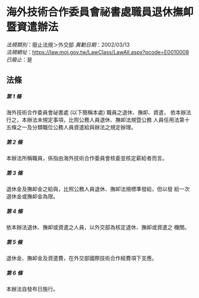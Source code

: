 # 海外技術合作委員會祕書處職員退休撫卹暨資遣辦法

*法規類別*：廢止法規＞外交部
*異動日期*：2002/03/13  
*法規網址*：https://law.moj.gov.tw/LawClass/LawAll.aspx?pcode=E0010008
*已廢止*：是


## 法條
##### 第 1 條
海外技術合作委員會祕書處 (以下簡稱本處) 職員之退休、撫卹、資遣，
依本辦法行之，本辦法未規定事項，比照公務人員退休、撫卹法規暨公務
人員任用法第十五條之一及分類職位公務人員資遣給與辦法之規定辦理。

##### 第 2 條
本辦法所稱職員，係指由海外技術合作委員會核委並核定薪給者而言。

##### 第 3 條
退休金及撫卹金之給與，比照公務人員退休、撫卹法規標準發給，但以發
給一次退休金或撫卹金為限。

##### 第 4 條
依本辦法退休、撫卹或資遣之人員，以外交部為核定退休、撫卹或資遣之
機關。

##### 第 5 條
退休金、撫卹金及資遣費，在外交部國際技術合作經費項下支應。

##### 第 6 條
本辦法自發布日施行。


